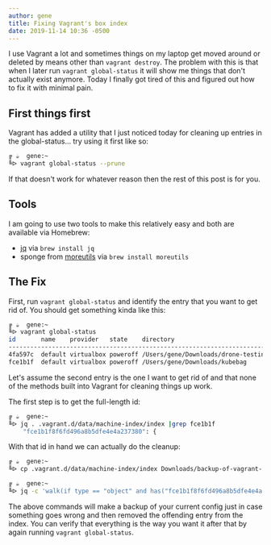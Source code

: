 ```yaml
---
author: gene
title: Fixing Vagrant's box index
date: 2019-11-14 10:36 -0500
---
```

I use Vagrant a lot and sometimes things on my laptop get moved around or deleted by means other than `vagrant destroy`. The problem with this is that when I later run `vagrant global-status` it will show me things that don't actually exist anymore. Today I finally got tired of this and figured out how to fix it with minimal pain.

## First things first

Vagrant has added a utility that I just noticed today for cleaning up entries in the global-status... try using it first like so:

```bash
╔ ☕️  gene:~
╚ᐅ vagrant global-status --prune
```

If that doesn't work for whatever reason then the rest of this post is for you.

## Tools

I am going to use two tools to make this relatively easy and both are available via Homebrew:

- [jq](https://stedolan.github.io/jq/) via `brew install jq`
- sponge from [moreutils](https://joeyh.name/code/moreutils/) via `brew install moreutils`

## The Fix

First, run `vagrant global-status` and identify the entry that you want to get rid of. You should get something kinda like this:

```bash
╔ ☕️  gene:~
╚ᐅ vagrant global-status
id       name    provider   state    directory
----------------------------------------------------------------------------------
4fa597c  default virtualbox poweroff /Users/gene/Downloads/drone-testing
fce1b1f  default virtualbox poweroff /Users/gene/Downloads/kubebag
```

Let's assume the second entry is the one I want to get rid of and that none of the methods built into Vagrant for cleaning things up work.

The first step is to get the full-length id:

```bash
╔ ☕️  gene:~
╚ᐅ jq . .vagrant.d/data/machine-index/index |grep fce1b1f
    "fce1b1f8f6fd496a8b5dfe4e4a237380": {
```

With that id in hand we can actually do the cleanup:

```bash
╔ ☕️  gene:~
╚ᐅ cp .vagrant.d/data/machine-index/index Downloads/backup-of-vagrant-index.json

╔ ☕️  gene:~
╚ᐅ jq -c 'walk(if type == "object" and has("fce1b1f8f6fd496a8b5dfe4e4a237380") then del(.fce1b1f8f6fd496a8b5dfe4e4a237380) else . end)' .vagrant.d/data/machine-index/index |sponge .vagrant.d/data/machine-index/index
```

The above commands will make a backup of your current config just in case something goes wrong and then removed the offending entry from the index. You can verify that everything is the way you want it after that by again running `vagrant global-status`.

